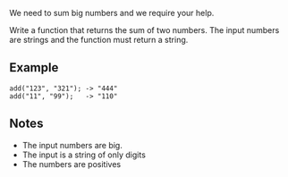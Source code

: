 We need to sum big numbers and we require your help.

Write a function that returns the sum of two numbers. The input numbers are strings and the function must return a string.

## Example

```
add("123", "321"); -> "444"
add("11", "99");   -> "110"
```

## Notes

* The input numbers are big.
* The input is a string of only digits
* The numbers are positives
